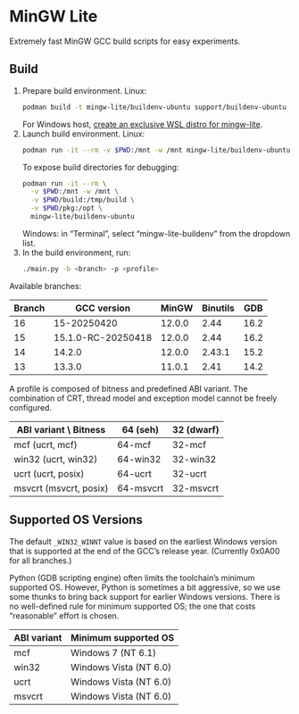 # MinGW Lite

Extremely fast MinGW GCC build scripts for easy experiments.

## Build

1. Prepare build environment. Linux:
   ```bash
   podman build -t mingw-lite/buildenv-ubuntu support/buildenv-ubuntu
   ```
   For Windows host, [create an exclusive WSL distro for mingw-lite](doc/wsl-buildenv.md).
2. Launch build environment. Linux:
   ```bash
   podman run -it --rm -v $PWD:/mnt -w /mnt mingw-lite/buildenv-ubuntu
   ```
   To expose build directories for debugging:
   ```bash
   podman run -it --rm \
     -v $PWD:/mnt -w /mnt \
     -v $PWD/build:/tmp/build \
     -v $PWD/pkg:/opt \
     mingw-lite/buildenv-ubuntu
   ```
   Windows: in “Terminal”, select “mingw-lite-buildenv” from the dropdown list.
3. In the build environment, run:
   ```bash
   ./main.py -b <branch> -p <profile>
   ```

Available branches:

| Branch | GCC version | MinGW | Binutils | GDB |
| ------ | ----------- | ----- | -------- | --- |
| 16 | 15-20250420 | 12.0.0 | 2.44 | 16.2 |
| 15 | 15.1.0-RC-20250418 | 12.0.0 | 2.44 | 16.2 |
| 14 | 14.2.0 | 12.0.0 | 2.43.1 | 15.2 |
| 13 | 13.3.0 | 11.0.1 | 2.41 | 14.2 |

A profile is composed of bitness and predefined ABI variant. The combination of CRT, thread model and exception model cannot be freely configured.

| ABI variant \ Bitness | 64 (seh) | 32 (dwarf) |
| --------------------- | -------- | ---------- |
| mcf (ucrt, mcf) | 64-mcf | 32-mcf |
| win32 (ucrt, win32) | 64-win32 | 32-win32 |
| ucrt (ucrt, posix) | 64-ucrt | 32-ucrt |
| msvcrt (msvcrt, posix) | 64-msvcrt | 32-msvcrt |

## Supported OS Versions

The default `_WIN32_WINNT` value is based on the earliest Windows version that is supported at the end of the GCC’s release year. (Currently 0x0A00 for all branches.)

Python (GDB scripting engine) often limits the toolchain’s minimum supported OS. However, Python is sometimes a bit aggressive, so we use some thunks to bring back support for earlier Windows versions. There is no well-defined rule for minimum supported OS; the one that costs “reasonable” effort is chosen.

| ABI variant | Minimum supported OS |
| ----------- | -------------------- |
| mcf | Windows 7 (NT 6.1) |
| win32 | Windows Vista (NT 6.0) |
| ucrt | Windows Vista (NT 6.0) |
| msvcrt | Windows Vista (NT 6.0) |

